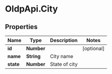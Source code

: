 # OldpApi.City

## Properties
Name | Type | Description | Notes
------------ | ------------- | ------------- | -------------
**id** | **Number** |  | [optional] 
**name** | **String** | City name | 
**state** | **Number** | State of city | 


